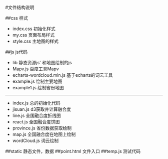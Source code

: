 #文件结构说明

##css 样式
* index.css 初始化样式
* my.css 页面布局样式
* style.css 主地图的样式

##js js代码
* lib 静态资源js' 和地图绘制的js
 * Mapv.js 百度工具Mapv
 * echarts-wordcloud.min.js 基于echarts的词云工具
 * example.js 绘制主要地图
 * example1.js 绘制省份地图
 ---------------
* index.js 总的初始化代码
* jisuan.js d3获取并计算融合度
* line.js 全国融合度折线图
* react.js 全国融合度饼图
* province.js 省份数据获取绘制
* map.js 全国融合度在地图上绘制
* wordCloud.js 词云绘制

##static 静态文件，数据
##point.html 文件入口
##temp.js 测试代码